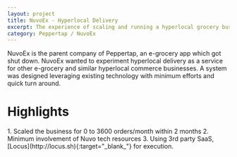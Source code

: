 ```yaml
---
layout: project
title: NuvoEx - Hyperlocal Delivery
excerpt: The experience of scaling and running a hyperlocal grocery business at 40K orders/day led to exploring possibility of giving "Hyperlocal Delivery as a Service".
category: Peppertap / NuvoEx
---
```

NuvoEx is the parent company of Peppertap, an e-grocery app which got shut down. NuvoEx wanted to experiment hyperlocal delivery as a service for other e-grocery and similar hyperlocal commerce businesses. A system was designed leveraging existing technology with minimum efforts and quick turn around.

<h1 class="heading">Highlights</h1>
1. Scaled the business for 0 to 3600 orders/month within 2 months
2. Minimum involvement of Nuvo tech resources
3. Using 3rd party SaaS, [Locus](http://locus.sh){:target="_blank_"} for execution.

